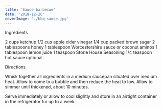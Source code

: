 ```yaml
---
title: 'Sauce barbecue'
date: '2018-12-20'
coverImage: './bbq-sauce.jpg'
---
```


Ingredients

2 cups ketchup
1/2 cup apple cider vinegar
1/4 cup packed brown sugar
2 tablespoons honey
1 tablespoon Worcestershire sauce or coconut aminos
1 tablespoon lemon juice
1 teaspoon Stone House Seasoning
1/4 teaspoon hot sauce optional

Directions

Whisk together all ingredients in a medium saucepan situated over medium heat. Allow to come to a bubble and then reduce the heat to low. Allow to simmer until thickened, about 10 minutes. 

Serve immediately or allow to cool slightly and store in an airtight container in the refrigerator for up to a week.
